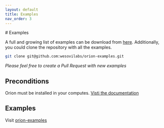 ```yaml
---
layout: default
title: Examples
nav_order: 3
---
```

<link rel="stylesheet" href="../../assets/css/custom.css">
# Examples

A full and growing list of examples can be download from [here](https://github.com/wesovilabs/orion-examples). Additionally, you could clone the repository with all the examples.   

```bash
git clone git@github.com:wesovilabs/orion-examples.git
```


*Please feel free to create a Pull Request with new examples*

## Preconditions

Orion must be installed in your computes. [Visti the documentation](../installation)

## Examples

Visit [orion-examples](https://github.com/wesovilabs/orion-examples)
